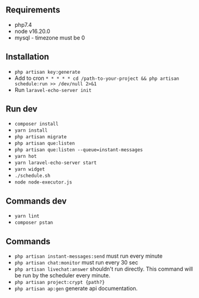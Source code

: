 ## Requirements
- php7.4
- node v16.20.0
- mysql - timezone must be 0

## Installation
- `php artisan key:generate`
- Add to cron `* * * * * cd /path-to-your-project && php artisan schedule:run >> /dev/null 2>&1`
- Run `laravel-echo-server init`

## Run dev
- `composer install`
- `yarn install`
- `php artisan migrate`
- `php artisan que:listen`
- `php artisan que:listen --queue=instant-messages`
- `yarn hot`
- `yarn laravel-echo-server start`
- `yarn widget`
- `./schedule.sh`
- `node node-executor.js`

## Commands dev
- `yarn lint`
- `composer pstan`

## Commands
- `php artisan instant-messages:send` must run every minute
- `php artisan chat:monitor` must run every 30 sec
- `php artisan livechat:answer` shouldn't run directly. This command will be run by the scheduler every minute.
- `php artisan project:crypt {path?}`
- `php artisan ap:gen` generate api documentation.


